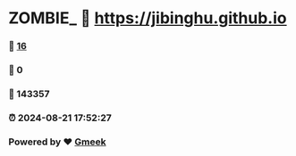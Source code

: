 # ZOMBIE_ :link: https://jibinghu.github.io 
### :page_facing_up: [16](https://jibinghu.github.io/tag.html) 
### :speech_balloon: 0 
### :hibiscus: 143357 
### :alarm_clock: 2024-08-21 17:52:27 
### Powered by :heart: [Gmeek](https://github.com/Meekdai/Gmeek)
